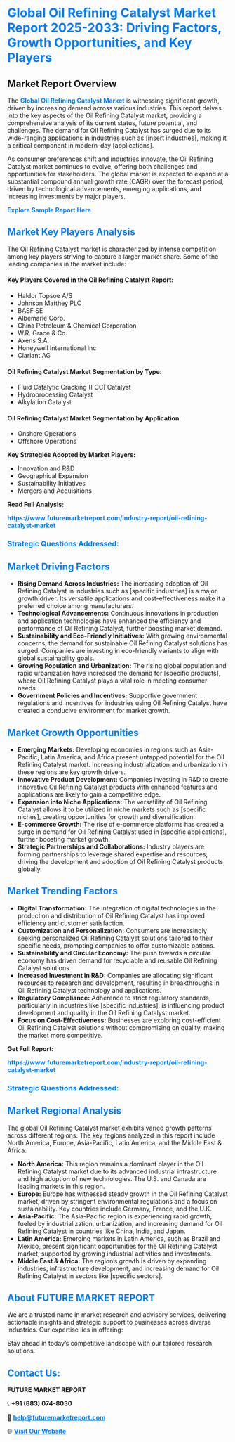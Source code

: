 <h1 style="color: #007BFF;">Global Oil Refining Catalyst Market Report 2025-2033: Driving Factors, Growth Opportunities, and Key Players</h1>

<section id="overview">
<h2>Market Report Overview</h2>
<p>The <a href="https://www.futuremarketreport.com/industry-report/oil-refining-catalyst-market" style="color: #007BFF; text-decoration: none;"><strong>Global Oil Refining Catalyst Market</strong></a> is witnessing significant growth, driven by increasing demand across various industries. This report delves into the key aspects of the Oil Refining Catalyst market, providing a comprehensive analysis of its current status, future potential, and challenges. The demand for Oil Refining Catalyst has surged due to its wide-ranging applications in industries such as [insert industries], making it a critical component in modern-day [applications].</p>
<p>As consumer preferences shift and industries innovate, the Oil Refining Catalyst market continues to evolve, offering both challenges and opportunities for stakeholders. The global market is expected to expand at a substantial compound annual growth rate (CAGR) over the forecast period, driven by technological advancements, emerging applications, and increasing investments by major players.</p>
</section>

<section id="overview">
<p><a href="https://www.futuremarketreport.com/request-sample/reportId=114652" style="color: #007BFF; text-decoration: none;"><strong>Explore Sample Report Here</strong></a></p>
</section>

<section id="key-players">
<h2 style="color: #007BFF;">Market Key Players Analysis</h2>
<p>The Oil Refining Catalyst market is characterized by intense competition among key players striving to capture a larger market share. Some of the leading companies in the market include:</p>
<h4>Key Players Covered in the Oil Refining Catalyst Report:</h4>
<ul><li>Haldor Topsoe A/S</li><li>Johnson Matthey PLC</li><li>BASF SE</li><li>Albemarle Corp.</li><li>China Petroleum &amp; Chemical Corporation</li><li>W.R. Grace &amp; Co.</li><li>Axens S.A.</li><li>Honeywell International Inc</li><li>Clariant AG</li></ul>
<h4>Oil Refining Catalyst Market Segmentation by Type:</h4>
<ul><li>Fluid Catalytic Cracking (FCC) Catalyst</li><li>Hydroprocessing Catalyst</li><li>Alkylation Catalyst</li></ul>

<h4>Oil Refining Catalyst Market Segmentation by Application:</h4>
<ul><li>Onshore Operations</li><li>Offshore Operations</li></ul>
<p><strong>Key Strategies Adopted by Market Players:</strong></p>
<ul>
<li>Innovation and R&D</li>
<li>Geographical Expansion</li>
<li>Sustainability Initiatives</li>
<li>Mergers and Acquisitions</li>
</ul>
</section>

<section>
<p><strong>Read Full Analysis: </strong></p><a href="https://www.futuremarketreport.com/industry-report/oil-refining-catalyst-market" style="color: #007BFF; text-decoration: none;"><strong>https://www.futuremarketreport.com/industry-report/oil-refining-catalyst-market</strong></a>
<h3 style="color: #007BFF;">Strategic Questions Addressed:</h3>
</section>

<section id="driving-factors">
<h2 style="color: #007BFF;">Market Driving Factors</h2>
<ul>
<li><strong>Rising Demand Across Industries:</strong> The increasing adoption of Oil Refining Catalyst in industries such as [specific industries] is a major growth driver. Its versatile applications and cost-effectiveness make it a preferred choice among manufacturers.</li>
<li><strong>Technological Advancements:</strong> Continuous innovations in production and application technologies have enhanced the efficiency and performance of Oil Refining Catalyst, further boosting market demand.</li>
<li><strong>Sustainability and Eco-Friendly Initiatives:</strong> With growing environmental concerns, the demand for sustainable Oil Refining Catalyst solutions has surged. Companies are investing in eco-friendly variants to align with global sustainability goals.</li>
<li><strong>Growing Population and Urbanization:</strong> The rising global population and rapid urbanization have increased the demand for [specific products], where Oil Refining Catalyst plays a vital role in meeting consumer needs.</li>
<li><strong>Government Policies and Incentives:</strong> Supportive government regulations and incentives for industries using Oil Refining Catalyst have created a conducive environment for market growth.</li>
</ul>
</section>

<section id="growth-opportunities">
<h2 style="color: #007BFF;">Market Growth Opportunities</h2>
<ul>
<li><strong>Emerging Markets:</strong> Developing economies in regions such as Asia-Pacific, Latin America, and Africa present untapped potential for the Oil Refining Catalyst market. Increasing industrialization and urbanization in these regions are key growth drivers.</li>
<li><strong>Innovative Product Development:</strong> Companies investing in R&D to create innovative Oil Refining Catalyst products with enhanced features and applications are likely to gain a competitive edge.</li>
<li><strong>Expansion into Niche Applications:</strong> The versatility of Oil Refining Catalyst allows it to be utilized in niche markets such as [specific niches], creating opportunities for growth and diversification.</li>
<li><strong>E-commerce Growth:</strong> The rise of e-commerce platforms has created a surge in demand for Oil Refining Catalyst used in [specific applications], further boosting market growth.</li>
<li><strong>Strategic Partnerships and Collaborations:</strong> Industry players are forming partnerships to leverage shared expertise and resources, driving the development and adoption of Oil Refining Catalyst products globally.</li>
</ul>
</section>

<section id="trending-factors">
<h2 style="color: #007BFF;">Market Trending Factors</h2>
<ul>
<li><strong>Digital Transformation:</strong> The integration of digital technologies in the production and distribution of Oil Refining Catalyst has improved efficiency and customer satisfaction.</li>
<li><strong>Customization and Personalization:</strong> Consumers are increasingly seeking personalized Oil Refining Catalyst solutions tailored to their specific needs, prompting companies to offer customizable options.</li>
<li><strong>Sustainability and Circular Economy:</strong> The push towards a circular economy has driven demand for recyclable and reusable Oil Refining Catalyst solutions.</li>
<li><strong>Increased Investment in R&D:</strong> Companies are allocating significant resources to research and development, resulting in breakthroughs in Oil Refining Catalyst technology and applications.</li>
<li><strong>Regulatory Compliance:</strong> Adherence to strict regulatory standards, particularly in industries like [specific industries], is influencing product development and quality in the Oil Refining Catalyst market.</li>
<li><strong>Focus on Cost-Effectiveness:</strong> Businesses are exploring cost-efficient Oil Refining Catalyst solutions without compromising on quality, making the market more competitive.</li>
</ul>
</section>

<section>
<p><strong>Get Full Report: </strong></p><a href="https://www.futuremarketreport.com/industry-report/oil-refining-catalyst-market" style="color: #007BFF; text-decoration: none;"><strong>https://www.futuremarketreport.com/industry-report/oil-refining-catalyst-market</strong></a>
<h3 style="color: #007BFF;">Strategic Questions Addressed:</h3>
</section>


<section id="regional-analysis">
<h2 style="color: #007BFF;">Market Regional Analysis</h2>
<p>The global Oil Refining Catalyst market exhibits varied growth patterns across different regions. The key regions analyzed in this report include North America, Europe, Asia-Pacific, Latin America, and the Middle East & Africa:</p>
<ul>
<li><strong>North America:</strong> This region remains a dominant player in the Oil Refining Catalyst market due to its advanced industrial infrastructure and high adoption of new technologies. The U.S. and Canada are leading markets in this region.</li>
<li><strong>Europe:</strong> Europe has witnessed steady growth in the Oil Refining Catalyst market, driven by stringent environmental regulations and a focus on sustainability. Key countries include Germany, France, and the U.K.</li>
<li><strong>Asia-Pacific:</strong> The Asia-Pacific region is experiencing rapid growth, fueled by industrialization, urbanization, and increasing demand for Oil Refining Catalyst in countries like China, India, and Japan.</li>
<li><strong>Latin America:</strong> Emerging markets in Latin America, such as Brazil and Mexico, present significant opportunities for the Oil Refining Catalyst market, supported by growing industrial activities and investments.</li>
<li><strong>Middle East & Africa:</strong> The region’s growth is driven by expanding industries, infrastructure development, and increasing demand for Oil Refining Catalyst in sectors like [specific sectors].</li>
</ul>
</section>

<footer>
<h2 style="color: #007BFF;">About FUTURE MARKET REPORT</h2>
<p>We are a trusted name in market research and advisory services, delivering actionable insights and strategic support to businesses across diverse industries. Our expertise lies in offering:</p>

<p>Stay ahead in today’s competitive landscape with our tailored research solutions.</p>

<h2 style="color: #007BFF;">Contact Us:</h2>
<p><strong>FUTURE MARKET REPORT</strong></p>
<p>📞 <strong>+91 (883) 074-8030</strong></p>
<p>📧 <strong><a href="mailto:help@futuremarketreport.com" style="color: #007BFF;">help@futuremarketreport.com</a></strong></p>
<p>🌐 <strong><a href="https://www.futuremarketreport.com/" style="color: #007BFF;">Visit Our Website</a></strong></p>
</footer>